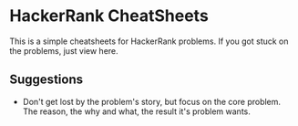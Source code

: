 # HackerRank CheatSheets

This is a simple cheatsheets for HackerRank problems. If you got stuck on the problems, just view here.

## Suggestions
- Don't get lost by the problem's story, but focus on the core problem. The reason, the why and what, the result it's problem wants.